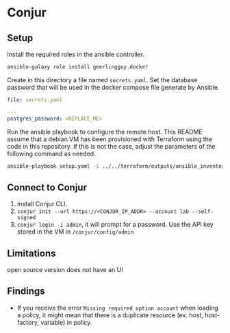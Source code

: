 # Conjur

## Setup

Install the required roles in the ansible controller.
```sh
ansible-galaxy role install geerlingguy.docker
```

Create in this directory a file named `secrets.yaml`. Set the database password that will be used in the docker compose file generate by Ansible.

```yaml
file: secrets.yaml

---
postgres_password: <REPLACE_ME>
```

Run the ansible playbook to configure the remote host. This README assume that a debian VM has been provisioned with Terraform using the code in this repository. If this is not the case, adjust the parameters of the following command as needed.

```sh
ansible-playbook setup.yaml -i ../../terraform/outputs/ansible_inventory --u debian --extra-vars "@secrets.yaml"
```

## Connect to Conjur

1. install Conjur CLI.
1. `conjur init --url https://<CONJUR_IP_ADDR> --account lab --self-signed`
1. `conjur login -i admin`, it will prompt for a password. Use the API key stored in the VM in `/conjur/config/admin`

## Limitations
open source version does not have an UI

## Findings

* If you receive the error `Missing required option account` when loading a policy, it might mean that there is a duplicate resource (ex. host, host-factory, variable) in policy.